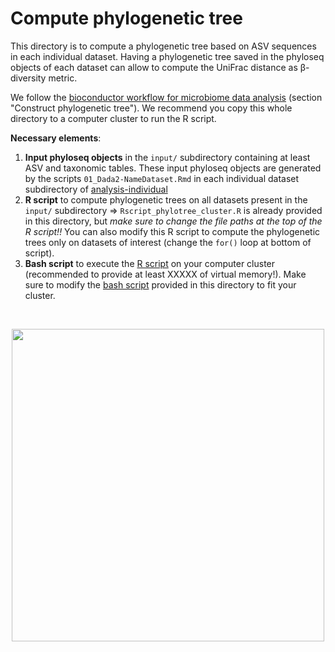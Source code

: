 # Compute phylogenetic tree

This directory is to compute a phylogenetic tree based on ASV sequences in each individual dataset. Having a phylogenetic tree saved in the phyloseq objects of each dataset can allow to compute the UniFrac distance as &beta;-diversity metric.

We follow the [bioconductor workflow for microbiome data analysis](https://f1000research.com/articles/5-1492) (section "Construct phylogenetic tree"). We recommend you copy this whole directory to a computer cluster to run the R script. 


**Necessary elements**:
1. **Input phyloseq objects** in the `input/` subdirectory containing at least ASV and taxonomic tables. These input phyloseq objects are generated by the scripts `01_Dada2-NameDataset.Rmd` in each individual dataset subdirectory of [analysis-individual](../../../../../scripts/analysis-individual/)
3. **R script** to compute phylogenetic trees on all datasets present in the `input/` subdirectory => `Rscript_phylotree_cluster.R` is already provided in this directory, but _make sure to change the file paths at the top of the R script!!_ You can also modify this R script to compute the phylogenetic trees only on datasets of interest (change the `for()` loop at bottom of script).
4. **Bash script** to execute the [R script](./Rscript_phylotree_cluster.R) on your computer cluster (recommended to provide at least XXXXX of virtual memory!). Make sure to modify the [bash script](./bash_phylotree_cluster.sh) provided in this directory to fit your cluster.

<br/>

<p align="center">
	<img src="https://matthewkling.github.io/img/images/tree_metrics.gif" height="500"/>
</p>